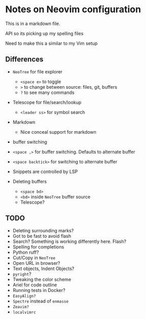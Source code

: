 # Notes on Neovim configuration

This is in a markdown file.

API so its picking up my spelling files

Need to make this a similar to my Vim setup

## Differences

- `NeoTree` for file explorer
  - `<space e>` to toggle
  - `>` to change between source: files, git, buffers
  - `?` to see many commands
- Telescope for file/search/lookup
  - `<leader ss>` for symbol search
- Markdown
  - Nice conceal support for markdown
- buffer switching

- `<space ,>` for buffer switching. Defaults to alternate buffer
- `<space backtick>` for switching to alternate buffer

- Snippets are controlled by LSP
- Deleting buffers
  - `<space bd>`
  - `<bd>` inside `NeoTree` buffer source
  - Telescope?

## TODO

- Deleting surrounding marks?
- Got to be fast to avoid flash
- Search? Something is working differently here. Flash?
- Spelling for completions
- Python ruff?
- Cut/Copy in `NeoTree`
- Open URL in browser?
- Text objects, Indent Objects?
- `pyright`?
- Tweaking the color scheme
- Ariel for code outline
- Running tests in Docker?
- `EasyAlign?`
- `Spectre` instead of `enmasse`
- `Zeavim?`
- `localvimrc`
